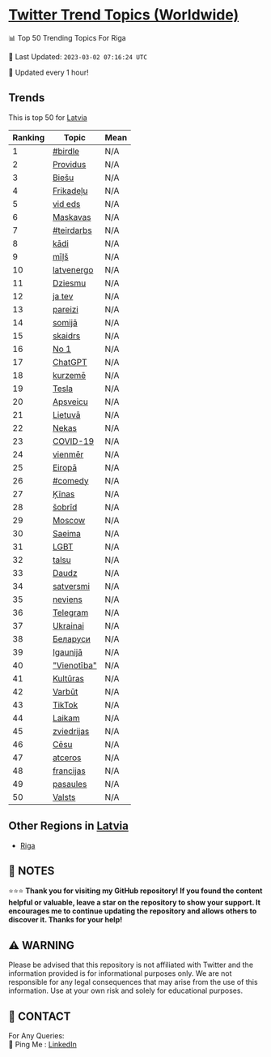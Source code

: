[Twitter Trend Topics (Worldwide)](https://github.com/ErcinDedeoglu/Twitter-Trend-Topics)
==========


📊 Top 50 Trending Topics For Riga

📆 Last Updated: `2023-03-02 07:16:24 UTC`

🔧 Updated every 1 hour!


## Trends

This is top 50 for [Latvia](</Latvia>)

| Ranking | Topic | Mean |
| ------- | ------------ | ------------ |
| 1 | [#birdle](http://twitter.com/search?q=%23birdle) | N/A |
| 2 | [Providus](http://twitter.com/search?q=Providus) | N/A |
| 3 | [Biešu](http://twitter.com/search?q=Bie%c5%a1u) | N/A |
| 4 | [Frikadeļu](http://twitter.com/search?q=Frikade%c4%bcu) | N/A |
| 5 | [vid eds](http://twitter.com/search?q=vid+eds) | N/A |
| 6 | [Maskavas](http://twitter.com/search?q=Maskavas) | N/A |
| 7 | [#teirdarbs](http://twitter.com/search?q=%23teirdarbs) | N/A |
| 8 | [kādi](http://twitter.com/search?q=k%c4%81di) | N/A |
| 9 | [mīļš](http://twitter.com/search?q=m%c4%ab%c4%bc%c5%a1) | N/A |
| 10 | [latvenergo](http://twitter.com/search?q=latvenergo) | N/A |
| 11 | [Dziesmu](http://twitter.com/search?q=Dziesmu) | N/A |
| 12 | [ja tev](http://twitter.com/search?q=ja+tev) | N/A |
| 13 | [pareizi](http://twitter.com/search?q=pareizi) | N/A |
| 14 | [somijā](http://twitter.com/search?q=somij%c4%81) | N/A |
| 15 | [skaidrs](http://twitter.com/search?q=skaidrs) | N/A |
| 16 | [No 1](http://twitter.com/search?q=No+1) | N/A |
| 17 | [ChatGPT](http://twitter.com/search?q=ChatGPT) | N/A |
| 18 | [kurzemē](http://twitter.com/search?q=kurzem%c4%93) | N/A |
| 19 | [Tesla](http://twitter.com/search?q=Tesla) | N/A |
| 20 | [Apsveicu](http://twitter.com/search?q=Apsveicu) | N/A |
| 21 | [Lietuvā](http://twitter.com/search?q=Lietuv%c4%81) | N/A |
| 22 | [Nekas](http://twitter.com/search?q=Nekas) | N/A |
| 23 | [COVID-19](http://twitter.com/search?q=COVID-19) | N/A |
| 24 | [vienmēr](http://twitter.com/search?q=vienm%c4%93r) | N/A |
| 25 | [Eiropā](http://twitter.com/search?q=Eirop%c4%81) | N/A |
| 26 | [#comedy](http://twitter.com/search?q=%23comedy) | N/A |
| 27 | [Ķīnas](http://twitter.com/search?q=%c4%b6%c4%abnas) | N/A |
| 28 | [šobrīd](http://twitter.com/search?q=%c5%a1obr%c4%abd) | N/A |
| 29 | [Moscow](http://twitter.com/search?q=Moscow) | N/A |
| 30 | [Saeima](http://twitter.com/search?q=Saeima) | N/A |
| 31 | [LGBT](http://twitter.com/search?q=LGBT) | N/A |
| 32 | [talsu](http://twitter.com/search?q=talsu) | N/A |
| 33 | [Daudz](http://twitter.com/search?q=Daudz) | N/A |
| 34 | [satversmi](http://twitter.com/search?q=satversmi) | N/A |
| 35 | [neviens](http://twitter.com/search?q=neviens) | N/A |
| 36 | [Telegram](http://twitter.com/search?q=Telegram) | N/A |
| 37 | [Ukrainai](http://twitter.com/search?q=Ukrainai) | N/A |
| 38 | [Беларуси](http://twitter.com/search?q=%d0%91%d0%b5%d0%bb%d0%b0%d1%80%d1%83%d1%81%d0%b8) | N/A |
| 39 | [Igaunijā](http://twitter.com/search?q=Igaunij%c4%81) | N/A |
| 40 | ["Vienotība"](http://twitter.com/search?q=%22Vienot%c4%abba%22) | N/A |
| 41 | [Kultūras](http://twitter.com/search?q=Kult%c5%abras) | N/A |
| 42 | [Varbūt](http://twitter.com/search?q=Varb%c5%abt) | N/A |
| 43 | [TikTok](http://twitter.com/search?q=TikTok) | N/A |
| 44 | [Laikam](http://twitter.com/search?q=Laikam) | N/A |
| 45 | [zviedrijas](http://twitter.com/search?q=zviedrijas) | N/A |
| 46 | [Cēsu](http://twitter.com/search?q=C%c4%93su) | N/A |
| 47 | [atceros](http://twitter.com/search?q=atceros) | N/A |
| 48 | [francijas](http://twitter.com/search?q=francijas) | N/A |
| 49 | [pasaules](http://twitter.com/search?q=pasaules) | N/A |
| 50 | [Valsts](http://twitter.com/search?q=Valsts) | N/A |



## Other Regions in [Latvia](</Latvia>)

* [Riga](</Latvia/Riga.md>)



## 📝 NOTES

⭐⭐⭐ **Thank you for visiting my GitHub repository! If you found the content helpful or valuable, leave a star on the repository to show your support. It encourages me to continue updating the repository and allows others to discover it. Thanks for your help!**


## ⚠️ WARNING

Please be advised that this repository is not affiliated with Twitter and the information provided is for informational purposes only. We are not responsible for any legal consequences that may arise from the use of this information. Use at your own risk and solely for educational purposes.


## 📨 CONTACT

 For Any Queries:  
            🏓 Ping Me : [LinkedIn](https://www.linkedin.com/in/ercindedeoglu/)
